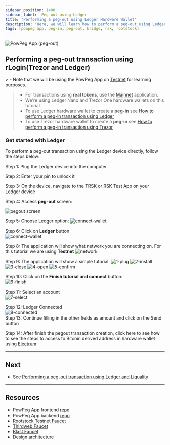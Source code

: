 ```yaml
---
sidebar_position: 1400
sidebar_label:  Peg-out using Ledger
title: "Performing a peg-out using Ledger Hardware Wallet"
description: "Here, we will learn how to perform a peg-out using Ledger Hardware Wallet."
tags: [powpeg app, peg-in, peg-out, bridge, rsk, rootstock]
---
```


![PowPeg App (peg-out)](/img/resources/powpeg/pegout.gif)

## Performing a peg-out transaction using rLogin(Trezor and Ledger)

​> - Note that we will be using the PowPeg  App on [Testnet](https://powpeg.testnet.rootstock.io/) for learning purposes.
> - For transactions using **real tokens**, use the [Mainnet](https://powpeg.rootstock.io/) application.
> - We're using Ledger Nano and Trezor One hardware wallets on this tutorial.
> - To use Ledger hardware wallet to create a **peg-in** see [How to perform a peg-in transaction using Ledger](/resources/guides/powpeg-app/pegin/ledger/)
> - To use Trezor hardware wallet to create a **peg-in** see [How to perform a peg-in transaction using Trezor](/resources/guides/powpeg-app/pegin/trezor/)


### Get started with Ledger

To perform a peg-out transaction using the Ledger device directly, follow the steps below:

Step 1:  Plug the Ledger device into the computer

Step 2: Enter your pin to unlock it

Step 3: On the device, navigate to the TRSK or RSK Test App on your Ledger device
​

Step 4: Access **peg-out** screen:

![pegout screen](/img/resources/powpeg/pegout-button.png)

Step 5: Choose Ledger option:
![connect-wallet](/img/resources/powpeg/pegout-ledger-trezor-connection.png)

Step 6: Click on **Ledger** button <br/>
![connect-wallet](/img/resources/powpeg/using-hd-wallets/ledger.png)


Step 8: The application will show what network you are connecting on. For this tutorial we are using **Testnet**
![network](/img/resources/powpeg/using-hd-wallets/network.png)

Step 9: The application will show a simple tutorial:
![1-plug](/img/resources/powpeg/using-hd-wallets/1-plug.png)
![2-install](/img/resources/powpeg/using-hd-wallets/2-install.png)
![3-close](/img/resources/powpeg/using-hd-wallets/3-close.png)
![4-open](/img/resources/powpeg/using-hd-wallets/4-open.png)
![5-confirm](/img/resources/powpeg/using-hd-wallets/5-confirm.png)

Step 10: Click on the **Finish tutorial and connect** button: <br/>
![6-finish](/img/resources/powpeg/using-hd-wallets/6-finish.png)

Step 11: Select an account <br/>
![7-select](/img/resources/powpeg/using-hd-wallets/select.png)

Step 12: Ledger Connected <br/>
![8-connected](/img/resources/powpeg/using-hd-wallets/ledger-connected.png)
<br/>
Step 13: Continue filling in the other fields as amount and click on the Send button

Step 14: After finish the pegout transaction creation, click here to see how to see the steps to access to Bitcoin derived address in hardware wallet using [Electrum](/resources/guides/powpeg-app/advanced-operations#electrum-hardware-wallets)

----

## Next

* See [Performing a peg-out transaction using Ledger and Liquality](/resources/guides/powpeg-app/pegout/ledger-liquality/)


----

## Resources
* PowPeg App frontend [repo](https://github.com/rsksmart/2wp-app)
* PowPeg App backend [repo](https://github.com/rsksmart/2wp-api)
* [Rootstock Testnet Faucet](https://faucet.rootstock.io/)
* [Thirdweb Faucet](https://thirdweb.com/rootstock-testnet) 
* [Blast Faucet](https://blastapi.io/faucets/rootstock-testnet)
* [Design architecture](/resources/guides/powpeg-app/advanced-operations/design-architecture/)
